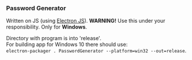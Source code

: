 
### Password Generator
Written on JS (using [Electron JS](https://www.electronjs.org)).
**WARNING!** Use this under your responsibility. Only for __Windows__.

Directory with program  is into 'release'.  
For building app for Windows 10 there should use:    
`electron-packager . PasswordGenerator --platform=win32 --out=release`.
